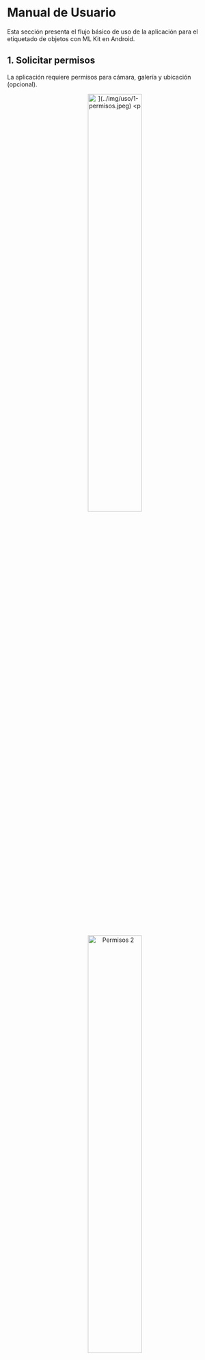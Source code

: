 # Manual de Usuario

Esta sección presenta el flujo básico de uso de la aplicación para el etiquetado de objetos con ML Kit en Android.

## 1. Solicitar permisos

La aplicación requiere permisos para cámara, galería y ubicación (opcional).


<p align="center">
  <img src="../img/uso/1-permisos.jpeg" alt="](../img/uso/1-permisos.jpeg)
<p" width="50%">
</p>
<p align="center">
  <img src="../img/uso/2-permisos.jpeg" alt="Permisos 2" width="50%">
</p>

---

## 2. Pantalla de inicio

Pantalla inicial con acceso al botón "Empezar".

<p align="center">
  <img src="../img/uso/3-pantalla-inicio.jpeg" alt="Pantalla inicio" width="50%">
</p>

---

## 3. Menú de opciones

Desde aquí se accede a todas las funcionalidades principales.

<p align="center">
  <img src="../img/uso/4-menu-opciones.jpeg" alt="Menú opciones" width="50%">
</p>

---

## 4. Historial de detecciones

Se puede consultar el historial de imágenes previamente etiquetadas.


<p align="center">
  <img src="../img/uso/5-historial-detecciones.jpeg" alt="Historial detecciones" width="50%">
</p>

---

## 5. Etiquetado desde galería

Pantalla donde se selecciona una imagen y se etiqueta con ML Kit.
<p align="center">
  <img src="../img/uso/6-etiquetado.jpeg" alt="Etiquetado" width="50%">
</p>
